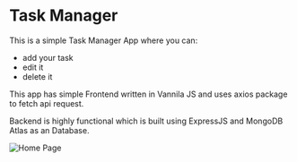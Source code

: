 # Task Manager
This is a simple Task Manager App where you can:
* add your task
* edit it
* delete it

This app has simple Frontend written in Vannila JS and uses axios package to fetch api request.

Backend is highly functional which is built using ExpressJS and MongoDB Atlas as an Database.

![Home Page](/home/teja/Pictures/TaskManagerAppHome.png)
